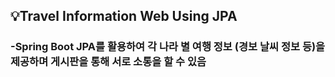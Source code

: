 <h2>💡Travel Information Web Using JPA </br></h2>
<h3>-Spring Boot JPA를 활용하여 각 나라 별 여행 정보 (경보 날씨 정보 등)을 제공하며 게시판을 통해 서로 소통을 할 수 있음</h3>
